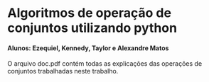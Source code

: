 
# Algoritmos de operação de conjuntos utilizando python

#### Alunos: Ezequiel, Kennedy, Taylor e Alexandre Matos

O arquivo doc.pdf contém todas as explicações das operações de conjuntos trabalhadas neste trabalho.
